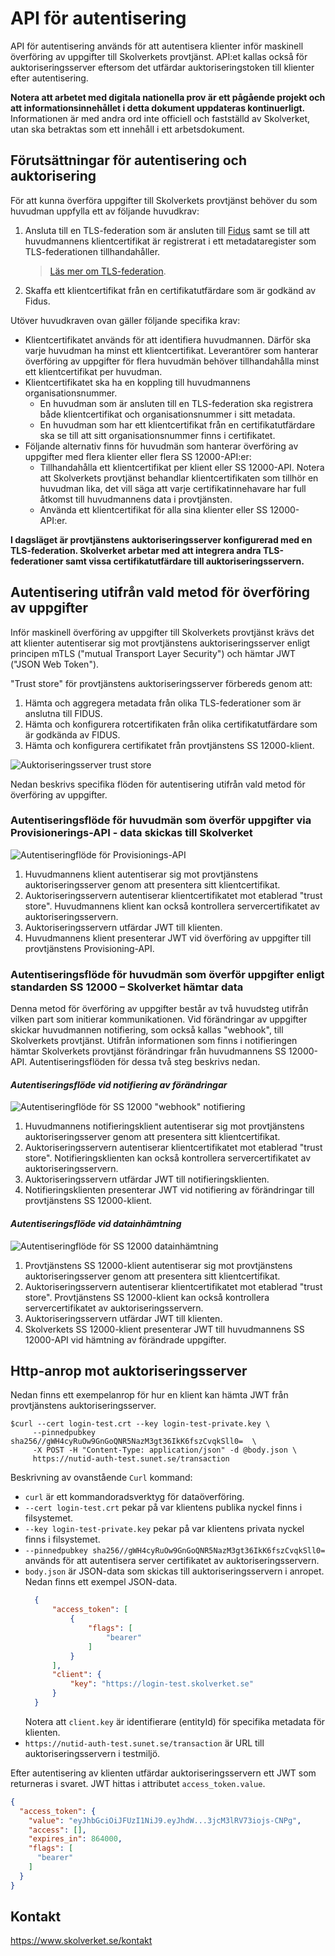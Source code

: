 # API för autentisering
API för autentisering används för att autentisera klienter inför maskinell överföring av uppgifter till
Skolverkets provtjänst. API:et kallas också för auktoriseringsserver eftersom det utfärdar auktoriseringstoken
till klienter efter autentisering.

**Notera att arbetet med digitala nationella prov är ett pågående projekt och att informationsinnehållet i
detta dokument uppdateras kontinuerligt.** Informationen är med andra ord inte officiell och fastställd
av Skolverket, utan ska betraktas som ett innehåll i ett arbetsdokument.

## Förutsättningar för autentisering och auktorisering
För att kunna överföra uppgifter till Skolverkets provtjänst behöver du som huvudman uppfylla ett av följande
huvudkrav:

1. Ansluta till en TLS-federation som är ansluten till [Fidus](https://www.skolverket.se/om-oss/var-verksamhet/skolverkets-prioriterade-omraden/digitalisering/digitala-nationella-prov/tekniska-forutsattningar-for-digitala-nationella-prov/fidus)
   samt se till att huvudmannens klientcertifikat är registrerat i ett metadataregister som TLS-federationen
   tillhandahåller.
   > [Läs mer om TLS-federation](https://www.ietf.org/archive/id/draft-halen-fed-tls-auth-00.html).
2. Skaffa ett klientcertifikat från en certifikatutfärdare som är godkänd av Fidus.

Utöver huvudkraven ovan gäller följande specifika krav:

* Klientcertifikatet används för att identifiera huvudmannen. Därför ska varje huvudman ha minst ett
  klientcertifikat. Leverantörer som hanterar överföring av uppgifter för flera huvudmän behöver tillhandahålla
  minst ett klientcertifikat per huvudman.
* Klientcertifikatet ska ha en koppling till huvudmannens organisationsnummer.
    * En huvudman som är ansluten till en TLS-federation ska registrera både klientcertifikat och
      organisationsnummer i sitt metadata.
    * En huvudman som har ett klientcertifikat från en certifikatutfärdare ska se till att sitt
      organisationsnummer finns i certifikatet.
* Följande alternativ finns för huvudmän som hanterar överföring av uppgifter med flera klienter eller flera
  SS 12000-API:er:
    * Tillhandahålla ett klientcertifikat per klient eller SS 12000-API. Notera att Skolverkets provtjänst
      behandlar klientcertifikaten som tillhör en huvudman lika, det vill säga att varje certifikatinnehavare
      har full åtkomst till huvudmannens data i provtjänsten.
    * Använda ett klientcertifikat för alla sina klienter eller SS 12000-API:er.

**I dagsläget är provtjänstens auktoriseringsserver konfigurerad med en TLS-federation. Skolverket arbetar med
att integrera andra TLS-federationer samt vissa certifikatutfärdare till auktoriseringsservern.**

## Autentisering utifrån vald metod för överföring av uppgifter
Inför maskinell överföring av uppgifter till Skolverkets provtjänst krävs det att klienter autentiserar
sig mot provtjänstens auktoriseringsserver enligt principen mTLS ("mutual Transport Layer Security") och hämtar
JWT ("JSON Web Token").

"Trust store" för provtjänstens auktoriseringsserver förbereds genom att:
1. Hämta och aggregera metadata från olika TLS-federationer som är anslutna till FIDUS.
2. Hämta och konfigurera rotcertifikaten från olika certifikatutfärdare som är godkända av FIDUS.
3. Hämta och konfigurera certifikatet från provtjänstens SS 12000-klient.

![Auktoriseringsserver trust store](authentication-api-trust-store.png)

Nedan beskrivs specifika flöden för autentisering utifrån vald metod för överföring av uppgifter.

### Autentiseringsflöde för huvudmän som överför uppgifter via Provisionerings-API - data skickas till Skolverket
![Autentiseringflöde för Provisionings-API](authentication-flow-provisioning-api.png)
1. Huvudmannens klient autentiserar sig mot provtjänstens auktoriseringsserver genom att presentera
   sitt klientcertifikat.
2. Auktoriseringsservern autentiserar klientcertifikatet mot etablerad "trust store". Huvudmannens klient
   kan också kontrollera servercertifikatet av auktoriseringsservern.
3. Auktoriseringsservern utfärdar JWT till klienten.
4. Huvudmannens klient presenterar JWT vid överföring av uppgifter till provtjänstens Provisioning-API.

### Autentiseringsflöde för huvudmän som överför uppgifter enligt standarden SS 12000 – Skolverket hämtar data
Denna metod för överföring av uppgifter består av två huvudsteg utifrån vilken part som initierar
kommunikationen. Vid förändringar av uppgifter skickar huvudmannen notifiering, som också kallas "webhook", till
Skolverkets provtjänst. Utifrån informationen som finns i notifieringen hämtar Skolverkets provtjänst förändringar
från huvudmannens SS 12000-API. Autentiseringsflöden för dessa två steg beskrivs nedan.

#### **_Autentiseringsflöde vid notifiering av förändringar_**
![Autentiseringflöde för SS 12000 "webhook" notifiering](authentication-flow-ss12000-webhook-notification.png)
1. Huvudmannens notifieringsklient autentiserar sig mot provtjänstens auktoriseringsserver genom att presentera
   sitt klientcertifikat.
2. Auktoriseringsservern autentiserar klientcertifikatet mot etablerad "trust store". Notifieringsklienten kan också
   kontrollera servercertifikatet av auktoriseringsservern.
3. Auktoriseringsservern utfärdar JWT till notifieringsklienten.
4. Notifieringsklienten presenterar JWT vid notifiering av förändringar till provtjänstens SS 12000-klient.

#### **_Autentiseringsflöde vid datainhämtning_**
![Autentiseringflöde för SS 12000 datainhämtning](authentication-flow-ss12000-data-fetching.png)
1. Provtjänstens SS 12000-klient autentiserar sig mot provtjänstens auktoriseringsserver genom att presentera
   sitt klientcertifikat.
2. Auktoriseringsservern autentiserar klientcertifikatet mot etablerad "trust store". Provtjänstens SS 12000-klient
   kan också kontrollera servercertifikatet av auktoriseringsservern.
3. Auktoriseringsservern utfärdar JWT till klienten.
4. Skolverkets SS 12000-klient presenterar JWT till huvudmannens SS 12000-API vid hämtning av förändrade uppgifter.

## Http-anrop mot auktoriseringsserver
Nedan finns ett exempelanrop för hur en klient kan hämta JWT från provtjänstens auktoriseringsserver.

````shell script
$curl --cert login-test.crt --key login-test-private.key \
     --pinnedpubkey sha256//gWH4cyRuOw9GnGoQNR5NazM3gt36IkK6fszCvqkSll0=  \
     -X POST -H "Content-Type: application/json" -d @body.json \
     https://nutid-auth-test.sunet.se/transaction
````
Beskrivning av ovanstående `Curl` kommand:

* `curl` är ett kommandoradsverktyg för dataöverföring.
* `--cert login-test.crt` pekar på var klientens publika nyckel finns i filsystemet.
* `--key login-test-private.key` pekar på var klientens privata nyckel finns i filsystemet.
* `--pinnedpubkey sha256//gWH4cyRuOw9GnGoQNR5NazM3gt36IkK6fszCvqkSll0=` används för att autentisera server certifikatet av auktoriseringsservern.
* `body.json` är JSON-data som skickas till auktoriseringsservern i anropet. Nedan finns ett exempel JSON-data.
  ````json
    {
        "access_token": [
            {
                "flags": [
                    "bearer"
                ]
            }
        ],
        "client": {
            "key": "https://login-test.skolverket.se"
        }
    }
  ````
  Notera att `client.key` är identifierare (entityId) för specifika metadata för klienten.
* `https://nutid-auth-test.sunet.se/transaction` är URL till auktoriseringsservern i testmiljö.

Efter autentisering av klienten utfärdar auktoriseringsservern ett JWT som returneras i svaret. JWT
hittas i attributet `access_token.value`.

````json
{
  "access_token": {
    "value": "eyJhbGciOiJFUzI1NiJ9.eyJhdW...3jcM3lRV73iojs-CNPg",
    "access": [],
    "expires_in": 864000,
    "flags": [
      "bearer"
    ]
  }
}
````

## Kontakt
https://www.skolverket.se/kontakt
